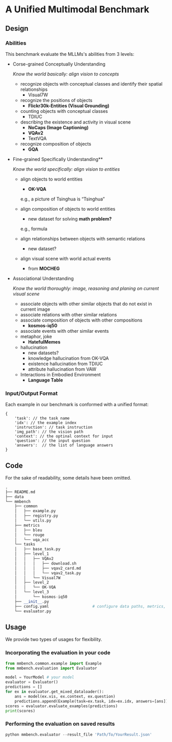 # A Unified Multimodal Benchmark

## Design

### Abilities
This benchmark evaluate the MLLMs's abilities from 3 levels:

- Corse-grained Conceptually Understanding
    
    *Know the world basically: align vision to concepts*
    
    + recognize objects with conceptual classes and identify their spatial relationships
        - Visual7W
    + recognize the positions of objects
        - **Flickr30k-Entities (Visual Grounding)**
    + counting objects with conceptual classes
        - TDIUC
    + describing the existence and activity in visual scene
        - **NoCaps (Image Captioning)**
        - **VQAv2**
        - TextVQA
    + recognize composition of objects
        - **GQA**

- Fine-grained Specifically Understanding**
    
    *Know the world specifically: align vision to entities*
    
    + align objects to world entities
        - **OK-VQA**
        
        e.g., a picture of Tsinghua is “Tsinghua”
        
    + align composition of objects to world entities
        - new dataset for solving **math problem?**
        
        e.g., formula
        
    + align relationships between objects with semantic relations
        - new dataset?
    + align visual scene with world actual events
        - from **MOCHEG**

- Associational Understanding
    
    *Know the world thoroughly: image, reasoning and planing on current visual scene*
    
    + associate objects with other similar objects that do not exist in current image
    + associate relations with other similar relations
    + associate composition of objects with other compositions
        - **kosmos-iq50**
    + associate events with other similar events
    - metaphor, joke
        - **HatefulMemes**
    + hallucination
        - new datasets?
        - knowledge hallucination from OK-VQA
        - existence hallucination from TDIUC
        - attribute hallucination from VAW
    + Interactions in Embodied Environment
        - **Language Table**

### Input/Output Format
Each example in our benchmark is conformed with a unified format:

```
{
    'task': // the task name
    'idx': // the example index
    'instruction': // task instruction
    'img_path': // the vision path
    'context': // the optinal context for input
    'question': // the input question
    'answers':  // the list of language answers
}
```

## Code

For the sake of readability, some details have been omitted.

```python
.
├── README.md
├── data
└── mmbench
    ├── common
    │   ├── example.py
    │   ├── registry.py
    │   └── utils.py
    ├── metrics
    │   ├── bleu
    │   └── rouge
    │   └── vqa_acc
    └── tasks
    │   ├── base_task.py
    │   ├── level_1
    │   │   ├── VQAv2
    │   │   │   ├── download.sh
    │   │   │   ├── vqav2_card.md
    │   │   │   └── vqav2_task.py
    │   │   └── Visual7W
    │   ├── level_2
    │   │   └── OK-VQA
    │   └── level_3
    │       └── kosmos-iq50
    ├── __init__.py
    ├── config.yaml                   # configure data paths, metrics, evaluation tasks
    └── evaluator.py

```

## Usage

We provide two types of usages for flexibility.

### Incorporating the evaluation in your code

```Python
from mmbench.common.example import Example
from mmbench.evaluation import Evaluator

model = YourModel # your model
evaluator = Evaluator()
predictions = []
for ex in evaluator.get_mixed_dataloader():
    ans = model(ex.vis, ex.context, ex.question)
    predictions.append(Example(task=ex.task, idx=ex.idx, answers=[ans]))
scores = evaluator.evaluate_examples(predictions)
print(scores)
```

### Performing the evaluation on saved results

```Python
python mmbench.evaluator --result_file 'Path/To/YourResult.json'
```